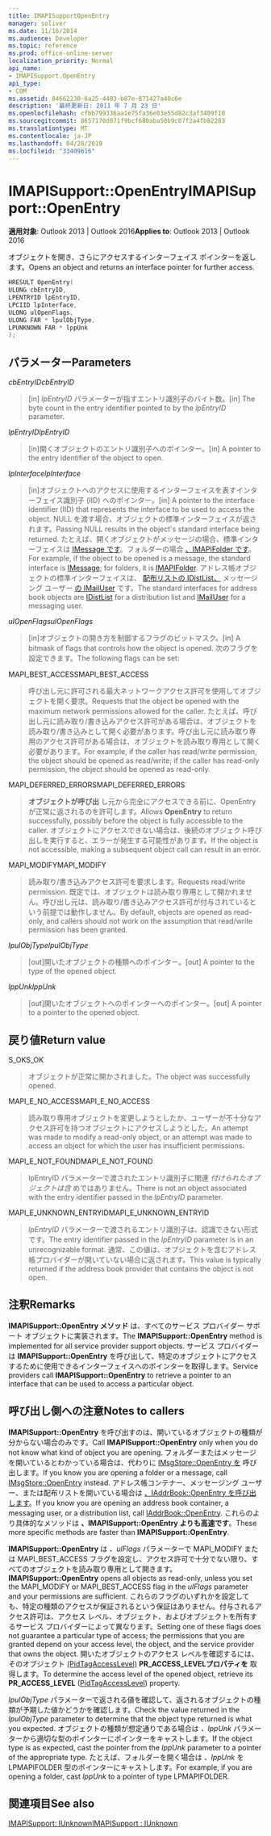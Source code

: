 ```yaml
---
title: IMAPISupportOpenEntry
manager: soliver
ms.date: 11/16/2014
ms.audience: Developer
ms.topic: reference
ms.prod: office-online-server
localization_priority: Normal
api_name:
- IMAPISupport.OpenEntry
api_type:
- COM
ms.assetid: 84662230-6a25-4403-b87e-871427a40c6e
description: '最終更新日: 2011 年 7 月 23 日'
ms.openlocfilehash: cfbb799336aa1e75fa36e03e55d82c3af3409f10
ms.sourcegitcommit: 8657170d071f9bcf680aba50b9c07f2a4fb82283
ms.translationtype: MT
ms.contentlocale: ja-JP
ms.lasthandoff: 04/28/2019
ms.locfileid: "33409616"
---
```

# <a name="imapisupportopenentry"></a><span data-ttu-id="35ca3-103">IMAPISupport::OpenEntry</span><span class="sxs-lookup"><span data-stu-id="35ca3-103">IMAPISupport::OpenEntry</span></span>

  
  
<span data-ttu-id="35ca3-104">**適用対象**: Outlook 2013 | Outlook 2016</span><span class="sxs-lookup"><span data-stu-id="35ca3-104">**Applies to**: Outlook 2013 | Outlook 2016</span></span> 
  
<span data-ttu-id="35ca3-105">オブジェクトを開き、さらにアクセスするインターフェイス ポインターを返します。</span><span class="sxs-lookup"><span data-stu-id="35ca3-105">Opens an object and returns an interface pointer for further access.</span></span> 
  
```cpp
HRESULT OpenEntry(
ULONG cbEntryID,
LPENTRYID lpEntryID,
LPCIID lpInterface,
ULONG ulOpenFlags,
ULONG FAR * lpulObjType,
LPUNKNOWN FAR * lppUnk
);
```

## <a name="parameters"></a><span data-ttu-id="35ca3-106">パラメーター</span><span class="sxs-lookup"><span data-stu-id="35ca3-106">Parameters</span></span>

 <span data-ttu-id="35ca3-107">_cbEntryID_</span><span class="sxs-lookup"><span data-stu-id="35ca3-107">_cbEntryID_</span></span>
  
> <span data-ttu-id="35ca3-108">[in]  _lpEntryID_ パラメーターが指すエントリ識別子のバイト数。</span><span class="sxs-lookup"><span data-stu-id="35ca3-108">[in] The byte count in the entry identifier pointed to by the  _lpEntryID_ parameter.</span></span> 
    
 <span data-ttu-id="35ca3-109">_lpEntryID_</span><span class="sxs-lookup"><span data-stu-id="35ca3-109">_lpEntryID_</span></span>
  
> <span data-ttu-id="35ca3-110">[in]開くオブジェクトのエントリ識別子へのポインター。</span><span class="sxs-lookup"><span data-stu-id="35ca3-110">[in] A pointer to the entry identifier of the object to open.</span></span>
    
 <span data-ttu-id="35ca3-111">_lpInterface_</span><span class="sxs-lookup"><span data-stu-id="35ca3-111">_lpInterface_</span></span>
  
> <span data-ttu-id="35ca3-112">[in]オブジェクトへのアクセスに使用するインターフェイスを表すインターフェイス識別子 (IID) へのポインター。</span><span class="sxs-lookup"><span data-stu-id="35ca3-112">[in] A pointer to the interface identifier (IID) that represents the interface to be used to access the object.</span></span> <span data-ttu-id="35ca3-113">NULL を渡す場合、オブジェクトの標準インターフェイスが返されます。</span><span class="sxs-lookup"><span data-stu-id="35ca3-113">Passing NULL results in the object's standard interface being returned.</span></span> <span data-ttu-id="35ca3-114">たとえば、開くオブジェクトがメッセージの場合、標準インターフェイスは [IMessage です](imessageimapiprop.md)。フォルダーの場合 [、IMAPIFolder です](imapifolderimapicontainer.md)。</span><span class="sxs-lookup"><span data-stu-id="35ca3-114">For example, if the object to be opened is a message, the standard interface is [IMessage](imessageimapiprop.md); for folders, it is [IMAPIFolder](imapifolderimapicontainer.md).</span></span> <span data-ttu-id="35ca3-115">アドレス帳オブジェクトの標準インターフェイスは、 [配布リストの IDistList、](idistlistimapicontainer.md) メッセージング ユーザー [の IMailUser](imailuserimapiprop.md) です。</span><span class="sxs-lookup"><span data-stu-id="35ca3-115">The standard interfaces for address book objects are [IDistList](idistlistimapicontainer.md) for a distribution list and [IMailUser](imailuserimapiprop.md) for a messaging user.</span></span> 
    
 <span data-ttu-id="35ca3-116">_ulOpenFlags_</span><span class="sxs-lookup"><span data-stu-id="35ca3-116">_ulOpenFlags_</span></span>
  
> <span data-ttu-id="35ca3-117">[in]オブジェクトの開き方を制御するフラグのビットマスク。</span><span class="sxs-lookup"><span data-stu-id="35ca3-117">[in] A bitmask of flags that controls how the object is opened.</span></span> <span data-ttu-id="35ca3-118">次のフラグを設定できます。</span><span class="sxs-lookup"><span data-stu-id="35ca3-118">The following flags can be set:</span></span>
    
<span data-ttu-id="35ca3-119">MAPI_BEST_ACCESS</span><span class="sxs-lookup"><span data-stu-id="35ca3-119">MAPI_BEST_ACCESS</span></span> 
  
> <span data-ttu-id="35ca3-120">呼び出し元に許可される最大ネットワークアクセス許可を使用してオブジェクトを開く要求。</span><span class="sxs-lookup"><span data-stu-id="35ca3-120">Requests that the object be opened with the maximum network permissions allowed for the caller.</span></span> <span data-ttu-id="35ca3-121">たとえば、呼び出し元に読み取り/書き込みアクセス許可がある場合は、オブジェクトを読み取り/書き込みとして開く必要があります。呼び出し元に読み取り専用のアクセス許可がある場合は、オブジェクトを読み取り専用として開く必要があります。</span><span class="sxs-lookup"><span data-stu-id="35ca3-121">For example, if the caller has read/write permission, the object should be opened as read/write; if the caller has read-only permission, the object should be opened as read-only.</span></span> 
    
<span data-ttu-id="35ca3-122">MAPI_DEFERRED_ERRORS</span><span class="sxs-lookup"><span data-stu-id="35ca3-122">MAPI_DEFERRED_ERRORS</span></span> 
  
> <span data-ttu-id="35ca3-123">**オブジェクトが呼び出** し元から完全にアクセスできる前に、OpenEntry が正常に返されるのを許可します。</span><span class="sxs-lookup"><span data-stu-id="35ca3-123">Allows **OpenEntry** to return successfully, possibly before the object is fully accessible to the caller.</span></span> <span data-ttu-id="35ca3-124">オブジェクトにアクセスできない場合は、後続のオブジェクト呼び出しを実行すると、エラーが発生する可能性があります。</span><span class="sxs-lookup"><span data-stu-id="35ca3-124">If the object is not accessible, making a subsequent object call can result in an error.</span></span> 
    
<span data-ttu-id="35ca3-125">MAPI_MODIFY</span><span class="sxs-lookup"><span data-stu-id="35ca3-125">MAPI_MODIFY</span></span> 
  
> <span data-ttu-id="35ca3-126">読み取り/書き込みアクセス許可を要求します。</span><span class="sxs-lookup"><span data-stu-id="35ca3-126">Requests read/write permission.</span></span> <span data-ttu-id="35ca3-127">既定では、オブジェクトは読み取り専用として開かれません。呼び出し元は、読み取り/書き込みアクセス許可が付与されているという前提では動作しません。</span><span class="sxs-lookup"><span data-stu-id="35ca3-127">By default, objects are opened as read-only, and callers should not work on the assumption that read/write permission has been granted.</span></span> 
    
 <span data-ttu-id="35ca3-128">_lpulObjType_</span><span class="sxs-lookup"><span data-stu-id="35ca3-128">_lpulObjType_</span></span>
  
> <span data-ttu-id="35ca3-129">[out]開いたオブジェクトの種類へのポインター。</span><span class="sxs-lookup"><span data-stu-id="35ca3-129">[out] A pointer to the type of the opened object.</span></span>
    
 <span data-ttu-id="35ca3-130">_lppUnk_</span><span class="sxs-lookup"><span data-stu-id="35ca3-130">_lppUnk_</span></span>
  
> <span data-ttu-id="35ca3-131">[out]開いたオブジェクトへのポインターへのポインター。</span><span class="sxs-lookup"><span data-stu-id="35ca3-131">[out] A pointer to a pointer to the opened object.</span></span>
    
## <a name="return-value"></a><span data-ttu-id="35ca3-132">戻り値</span><span class="sxs-lookup"><span data-stu-id="35ca3-132">Return value</span></span>

<span data-ttu-id="35ca3-133">S_OK</span><span class="sxs-lookup"><span data-stu-id="35ca3-133">S_OK</span></span> 
  
> <span data-ttu-id="35ca3-134">オブジェクトが正常に開かされました。</span><span class="sxs-lookup"><span data-stu-id="35ca3-134">The object was successfully opened.</span></span>
    
<span data-ttu-id="35ca3-135">MAPI_E_NO_ACCESS</span><span class="sxs-lookup"><span data-stu-id="35ca3-135">MAPI_E_NO_ACCESS</span></span> 
  
> <span data-ttu-id="35ca3-136">読み取り専用オブジェクトを変更しようとしたか、ユーザーが不十分なアクセス許可を持つオブジェクトにアクセスしようとした。</span><span class="sxs-lookup"><span data-stu-id="35ca3-136">An attempt was made to modify a read-only object, or an attempt was made to access an object for which the user has insufficient permissions.</span></span>
    
<span data-ttu-id="35ca3-137">MAPI_E_NOT_FOUND</span><span class="sxs-lookup"><span data-stu-id="35ca3-137">MAPI_E_NOT_FOUND</span></span> 
  
> <span data-ttu-id="35ca3-138">lpEntryID パラメーターで渡されたエントリ識別子に関連  _付けられたオブジェクトは含_ めではありません。</span><span class="sxs-lookup"><span data-stu-id="35ca3-138">There is not an object associated with the entry identifier passed in the  _lpEntryID_ parameter.</span></span> 
    
<span data-ttu-id="35ca3-139">MAPI_E_UNKNOWN_ENTRYID</span><span class="sxs-lookup"><span data-stu-id="35ca3-139">MAPI_E_UNKNOWN_ENTRYID</span></span> 
  
> <span data-ttu-id="35ca3-140">_lpEntryID_ パラメーターで渡されるエントリ識別子は、認識できない形式です。</span><span class="sxs-lookup"><span data-stu-id="35ca3-140">The entry identifier passed in the  _lpEntryID_ parameter is in an unrecognizable format.</span></span> <span data-ttu-id="35ca3-141">通常、この値は、オブジェクトを含むアドレス帳プロバイダーが開いていない場合に返されます。</span><span class="sxs-lookup"><span data-stu-id="35ca3-141">This value is typically returned if the address book provider that contains the object is not open.</span></span> 
    
## <a name="remarks"></a><span data-ttu-id="35ca3-142">注釈</span><span class="sxs-lookup"><span data-stu-id="35ca3-142">Remarks</span></span>

<span data-ttu-id="35ca3-143">**IMAPISupport::OpenEntry メソッド** は、すべてのサービス プロバイダー サポート オブジェクトに実装されます。</span><span class="sxs-lookup"><span data-stu-id="35ca3-143">The **IMAPISupport::OpenEntry** method is implemented for all service provider support objects.</span></span> <span data-ttu-id="35ca3-144">サービス プロバイダーは **IMAPISupport::OpenEntry** を呼び出して、特定のオブジェクトにアクセスするために使用できるインターフェイスへのポインターを取得します。</span><span class="sxs-lookup"><span data-stu-id="35ca3-144">Service providers call **IMAPISupport::OpenEntry** to retrieve a pointer to an interface that can be used to access a particular object.</span></span> 
  
## <a name="notes-to-callers"></a><span data-ttu-id="35ca3-145">呼び出し側への注意</span><span class="sxs-lookup"><span data-stu-id="35ca3-145">Notes to callers</span></span>

<span data-ttu-id="35ca3-146">**IMAPISupport::OpenEntry** を呼び出すのは、開いているオブジェクトの種類が分からない場合のみです。</span><span class="sxs-lookup"><span data-stu-id="35ca3-146">Call **IMAPISupport::OpenEntry** only when you do not know what kind of object you are opening.</span></span> <span data-ttu-id="35ca3-147">フォルダーまたはメッセージを開いているとわかっている場合は、代わりに [IMsgStore::OpenEntry を](imsgstore-openentry.md) 呼び出します。</span><span class="sxs-lookup"><span data-stu-id="35ca3-147">If you know you are opening a folder or a message, call [IMsgStore::OpenEntry](imsgstore-openentry.md) instead.</span></span> <span data-ttu-id="35ca3-148">アドレス帳コンテナー、メッセージング ユーザー、または配布リストを開いている場合は [、IAddrBook::OpenEntry を呼び出します](iaddrbook-openentry.md)。</span><span class="sxs-lookup"><span data-stu-id="35ca3-148">If you know you are opening an address book container, a messaging user, or a distribution list, call [IAddrBook::OpenEntry](iaddrbook-openentry.md).</span></span> <span data-ttu-id="35ca3-149">これらのより具体的なメソッドは **、IMAPISupport::OpenEntry よりも高速です**。</span><span class="sxs-lookup"><span data-stu-id="35ca3-149">These more specific methods are faster than **IMAPISupport::OpenEntry**.</span></span> 
  
 <span data-ttu-id="35ca3-150">**IMAPISupport::OpenEntry** は  _、ulFlags_ パラメーターで MAPI_MODIFY または MAPI_BEST_ACCESS フラグを設定し、アクセス許可で十分でない限り、すべてのオブジェクトを読み取り専用として開きます。</span><span class="sxs-lookup"><span data-stu-id="35ca3-150">**IMAPISupport::OpenEntry** opens all objects as read-only, unless you set the MAPI_MODIFY or MAPI_BEST_ACCESS flag in the  _ulFlags_ parameter and your permissions are sufficient.</span></span> <span data-ttu-id="35ca3-151">これらのフラグのいずれかを設定しても、特定の種類のアクセスが保証されるという保証はありません。付与されるアクセス許可は、アクセス レベル、オブジェクト、およびオブジェクトを所有するサービス プロバイダーによって異なります。</span><span class="sxs-lookup"><span data-stu-id="35ca3-151">Setting one of these flags does not guarantee a particular type of access; the permissions that you are granted depend on your access level, the object, and the service provider that owns the object.</span></span> <span data-ttu-id="35ca3-152">開いたオブジェクトのアクセス レベルを確認するには、そのオブジェクト [(PidTagAccessLevel)](pidtagaccesslevel-canonical-property.md) **PR_ACCESS_LEVELプロパティを** 取得します。</span><span class="sxs-lookup"><span data-stu-id="35ca3-152">To determine the access level of the opened object, retrieve its **PR_ACCESS_LEVEL** ([PidTagAccessLevel](pidtagaccesslevel-canonical-property.md)) property.</span></span>
  
<span data-ttu-id="35ca3-153">_lpulObjType_ パラメーターで返される値を確認して、返されるオブジェクトの種類が予期した値かどうかを確認します。</span><span class="sxs-lookup"><span data-stu-id="35ca3-153">Check the value returned in the  _lpulObjType_ parameter to determine that the object type returned is what you expected.</span></span> <span data-ttu-id="35ca3-154">オブジェクトの種類が想定通りである場合は  _、lppUnk_ パラメーターから適切な型のポインターにポインターをキャストします。</span><span class="sxs-lookup"><span data-stu-id="35ca3-154">If the object type is as expected, cast the pointer from the  _lppUnk_ parameter to a pointer of the appropriate type.</span></span> <span data-ttu-id="35ca3-155">たとえば、フォルダーを開く場合は  _、lppUnk_ を LPMAPIFOLDER 型のポインターにキャストします。</span><span class="sxs-lookup"><span data-stu-id="35ca3-155">For example, if you are opening a folder, cast  _lppUnk_ to a pointer of type LPMAPIFOLDER.</span></span> 
  
## <a name="see-also"></a><span data-ttu-id="35ca3-156">関連項目</span><span class="sxs-lookup"><span data-stu-id="35ca3-156">See also</span></span>



[<span data-ttu-id="35ca3-157">IMAPISupport: IUnknown</span><span class="sxs-lookup"><span data-stu-id="35ca3-157">IMAPISupport : IUnknown</span></span>](imapisupportiunknown.md)

